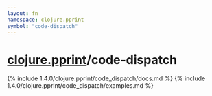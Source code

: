 ```yaml
---
layout: fn
namespace: clojure.pprint
symbol: "code-dispatch"
---
```


# [clojure.pprint](../)/code-dispatch

{% include 1.4.0/clojure.pprint/code_dispatch/docs.md %}
{% include 1.4.0/clojure.pprint/code_dispatch/examples.md %}

